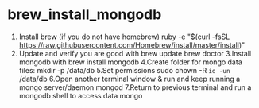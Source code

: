 # brew_install_mongodb

1. Install brew (if you do not have homebrew)
ruby -e "$(curl -fsSL https://raw.githubusercontent.com/Homebrew/install/master/install)"
2. Update and verify you are good with
brew update
brew doctor
3.Install mongodb with
brew install mongodb
4.Create folder for mongo data files:
mkdir -p /data/db
5.Set permissions
sudo chown -R `id -un` /data/db
6.Open another terminal window & run and keep running a mongo server/daemon
mongod
7.Return to previous terminal and run a mongodb shell to access data
mongo

